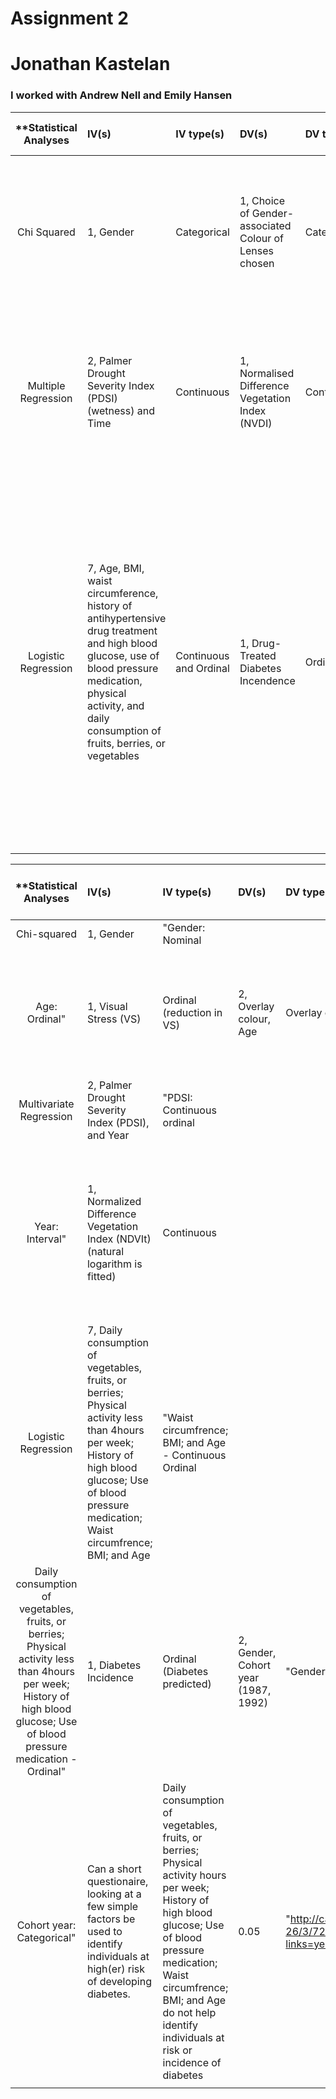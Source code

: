 
# Assignment 2
# Jonathan Kastelan

### I worked with Andrew Nell and Emily Hansen


| **Statistical Analyses	|  IV(s)  |  IV type(s) |  DV(s)  |  DV type(s)  |  Control Var | Control Var type  | Question to be answered | _H0_ | alpha | link to paper **| 
|:----------:|:----------|:------------|:-------------|:-------------|:------------|:------------- |:------------------|:----:|:-------:|:-------|
Chi Squared	| 1, Gender | Categorical | 1, Choice of Gender-associated Colour of Lenses chosen| Categorical | 1, age | continuous (categorical though) | 	Is the choice of colour of overlays for precision tinted lenses (PTL's) influenced by the patience gender | No colour preference for PTL's per gender | 0.04 | [Does Gender Influence Colour Choice in the Treatment of Visual Stress?](http://journals.plos.org/plosone/article?id=10.1371/journal.pone.0163326) |
Multiple Regression	| 2, Palmer Drought Severity Index (PDSI) (wetness) and Time | Continuous | 1, Normalised Difference Vegetation Index (NVDI)| Continuous | | | 	How does wetness (PDSI) affect the NDVI | PDSI has no significant impact on NDVI | 0.05 | [Trend Patterns of Vegetative Coverage and Their Underlying Causes in the Deserts of Northwest China over 1982 – 2008](http://journals.plos.org/plosone/article?id=10.1371/journal.pone.0126044) |
Logistic Regression	| 7, Age, BMI, waist circumference, history of antihypertensive drug treatment and high blood glucose, use of blood pressure medication, physical activity, and daily consumption of fruits, berries, or vegetables | Continuous and Ordinal | 1,  Drug-Treated Diabetes Incendence| Ordinal | 1, Gender | Categorical | 	What is the significance of selected non-laboratory testing variables on type 2 diabetes incidence, and <p> Can the model developed to measure type 2 diabetes incidence accurately predict diabetes incidence |Age, BMI, waist circumference, history of high blood glucose use of blood pressure medication, physical activity, daily consumption of fruits, berries, or vegetables are not significant variables in determining type 2 diabetes prevalence, <p> The model does not predict diabetes incidence within a significant range | None Provided | [A PRACTICAL TOOL TO PREDICT TYPE 2 DIABETES RISK](http://care.diabetesjournals.org/content/26/3/725#T1) |
  |||||||||



| **Statistical Analyses	|  IV(s)  |  IV type(s) |  DV(s)  |  DV type(s)  |  Control Var | Control Var type  | Question to be answered | _H0_ | alpha | link to paper **| 
|:----------:|:----------|:------------|:-------------|:-------------|:------------|:------------- |:------------------|:----:|:-------:|:-------|
Chi-squared	|1, Gender	|"Gender: Nominal
Age: Ordinal"	|1, Visual Stress (VS)	|Ordinal (reduction in VS)	|2, Overlay colour, Age	|Overlay colour: Nominal	|Does Gender Influence Colour Choice in the Treatment of Visual Stress?	|No difference between overlay colour in treatment of visual stress for either gender	|0.15	|http://journals.plos.org/plosone/article?id=10.1371/journal.pone.0163326|
Multivariate Regression	|2, Palmer Drought Severity Index (PDSI), and Year	|"PDSI: Continuous ordinal
Year: Interval"	|1, Normalized Difference Vegetation Index (NDVIt) (natural logarithm is fitted)	|Continuous	|	|	|Do climate (PDSI) and non-climatic (Year) factors impact Normalised difference in Vegetation (NDVI) in Northwest China	|PDSI and/or Year have no effect on NDVI in Northwest China	|0.05	|http://journals.plos.org/plosone/article?id=10.1371/journal.pone.0126044
Logistic Regression	|7, Daily consumption of vegetables, fruits, or berries; Physical activity less than 4hours per week; History of high blood glucose; Use of blood pressure medication; Waist circumfrence; BMI; and Age	|"Waist circumfrence; BMI; and Age - Continuous Ordinal
Daily consumption of vegetables, fruits, or berries; Physical activity  less than 4hours per week; History of high blood glucose; Use of blood pressure medication - Ordinal"	|1, Diabetes Incidence	|Ordinal (Diabetes predicted)	|2, Gender, Cohort year (1987, 1992)	|"Gender: Categorical
Cohort year: Categorical"	|Can a short questionaire, looking at a few simple factors be used to identify individuals at high(er) risk of developing diabetes.	|Daily consumption of vegetables, fruits, or berries; Physical activity hours per week; History of high blood glucose; Use of blood pressure medication; Waist circumfrence; BMI; and Age do not help identify individuals at risk or incidence of diabetes	|0.05	| "http://care.diabetesjournals.org/content/26/3/725?26/3/725&legid=diacare;26/3/725&patientinform-links=yes&legid=diacare;26/3/725"|
  |||||||||




